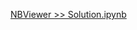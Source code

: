 [NBViewer >> Solution.ipynb](https://nbviewer.jupyter.org/github/arealrb/data-science-challenge/blob/rba/Solution.ipynb)